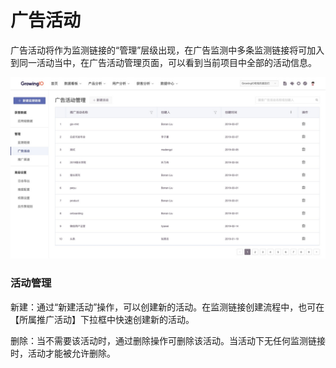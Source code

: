 # 广告活动

广告活动将作为监测链接的“管理”层级出现，在广告监测中多条监测链接将可加入到同一活动当中，在广告活动管理页面，可以看到当前项目中全部的活动信息。

![](../../.gitbook/assets/image%20%2820%29.png)

### 活动管理

新建：通过“新建活动”操作，可以创建新的活动。在监测链接创建流程中，也可在【所属推广活动】下拉框中快速创建新的活动。

删除：当不需要该活动时，通过删除操作可删除该活动。当活动下无任何监测链接时，活动才能被允许删除。  


